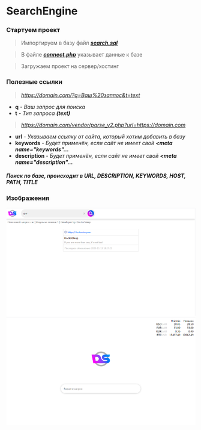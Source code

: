 # SearchEngine
### Стартуем проект
> Импортируем в базу файл [_**search.sql**_](search.sql)

> В файле [_**connect.php**_](vendor/connect.php) указывает данные к базе

>Загружаем проект на сервер/хостинг

### Полезные ссылки
>_https://domain.com/?q=Ваш%20заппос&t=text_
- **q** - _Ваш запрос для поиска_
- **t** - _Тип запроса **(text)**_

>_https://domain.com/vendor/parse_v2.php?url=https://domain.com_
- **url** - _Указываем ссылку от сайта, который хотим добавить в базу_
- **keywords** - _Будет применён, если сайт не имеет свой **<meta name="keywords"...**_
- **description** - _Будет применён, если сайт не имеет свой **<meta name="description"...**_

##### Поиск по базе, происходит в **_URL, DESCRIPTION, KEYWORDS, HOST, PATH, TITLE_**

### Изображения
![1](P1.png)
![2](P2.png)
